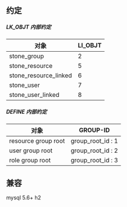 
## 约定

##### LK_OBJT 内部约定

|  对象 | LI_OBJT | 
| -------- | -------- | 
| stone_group               | 2     | 
| stone_resource            | 5     | 
| stone_resource_linked     | 6     | 
| stone_user                | 7     | 
| stone_user_linked         | 8     | 


##### DEFINE 内部约定

|  对象 | GROUP-ID | 
| -------- | -------- | 
| resource group root    | group_root_id : 1     | 
| user group root        | group_root_id : 2     | 
| role group root        | group_root_id : 3     | 

## 兼容
mysql 5.6+
h2